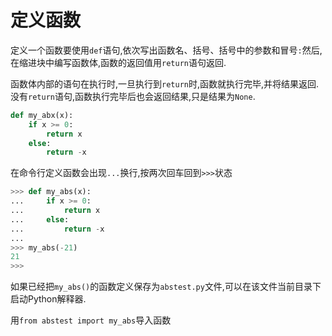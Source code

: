 # 定义函数

定义一个函数要使用`def`语句,依次写出函数名、括号、括号中的参数和冒号`:`然后,在缩进块中编写函数体,函数的返回值用`return`语句返回.

函数体内部的语句在执行时,一旦执行到`return`时,函数就执行完毕,并将结果返回.没有`return`语句,函数执行完毕后也会返回结果,只是结果为`None`.

```py
def my_abx(x):
    if x >= 0:
        return x
    else:
        return -x
```

在命令行定义函数会出现`...`换行,按两次回车回到`>>>`状态

```py
>>> def my_abs(x):
...     if x >= 0:
...         return x
...     else:
...         return -x
...
>>> my_abs(-21)
21
>>>
```

如果已经把`my_abs()`的函数定义保存为`abstest.py`文件,可以在该文件当前目录下启动Python解释器.

用`from abstest import my_abs`导入函数

